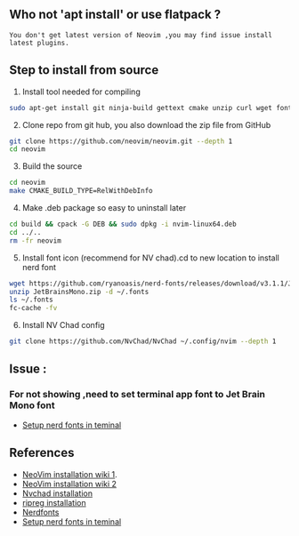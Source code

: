 ## Who not 'apt install' or use flatpack ?
	You don't get latest version of Neovim ,you may find issue install latest plugins.

## Step to install from source 

1. Install tool needed for compiling
```bash
sudo apt-get install git ninja-build gettext cmake unzip curl wget font-config ripgrep build-essential xclip
```
2. Clone repo from git hub, you also download the zip file from GitHub
``` bash
git clone https://github.com/neovim/neovim.git --depth 1
cd neovim
```
3. Build the source 
```bash
cd neovim
make CMAKE_BUILD_TYPE=RelWithDebInfo
```
4. Make .deb package so easy to uninstall later
```bash
cd build && cpack -G DEB && sudo dpkg -i nvim-linux64.deb
cd ../..
rm -fr neovim
```
5. Install font icon (recommend for NV chad).cd to new location to install nerd font 
```bash
wget https://github.com/ryanoasis/nerd-fonts/releases/download/v3.1.1/JetBrainsMono.zip
unzip JetBrainsMono.zip -d ~/.fonts
ls ~/.fonts
fc-cache -fv
```
6. Install NV Chad config 
```bash
git clone https://github.com/NvChad/NvChad ~/.config/nvim --depth 1
```

## Issue :
### For not showing ,need to set terminal app font to Jet Brain Mono font
-  [Setup nerd fonts in teminal](https://blog.danskingdom.com/Update-your-terminal-prompt-and-font-in-Windows-Terminal-and-VS-Code-and-Visual-Studio/)


## References
 - [NeoVim installation wiki 1](https://github.com/neovim/neovim/blob/master/INSTALL.md).
 - [NeoVim installation wiki 2](https://github.com/neovim/neovim/blob/master/BUILD.md#build-prerequisites)
- [Nvchad installation](https://nvchad.com/docs/quickstart/install)
- [ripreg installation](https://github.com/BurntSushi/ripgrep?tab=readme-ov-file#installation)
- [Nerdfonts](https://www.nerdfonts.com/font-downloads)
- [Setup nerd fonts in teminal](https://blog.danskingdom.com/Update-your-terminal-prompt-and-font-in-Windows-Terminal-and-VS-Code-and-Visual-Studio/)
